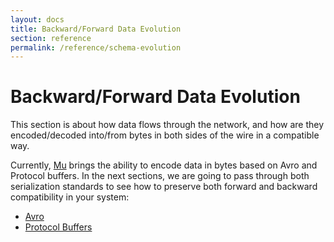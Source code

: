 ```yaml
---
layout: docs
title: Backward/Forward Data Evolution
section: reference
permalink: /reference/schema-evolution
---
```


# Backward/Forward Data Evolution

This section is about how data flows through the network, and how are they encoded/decoded into/from bytes in both sides of the wire in a compatible way.

Currently, [Mu] brings the ability to encode data in bytes based on Avro and Protocol buffers. In the next sections, we are going to pass through both serialization standards to see how to preserve both forward and backward compatibility in your system:

* [Avro](schema-evolution/avro)
* [Protocol Buffers](schema-evolution/proto)

[Mu]: https://github.com/higherkindness/mu
